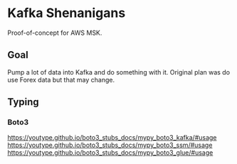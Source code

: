 # Kafka Shenanigans

Proof-of-concept for AWS MSK.

## Goal

Pump a lot of data into Kafka and do something with it. Original plan was do use Forex data but that may change.

## Typing

### Boto3

https://youtype.github.io/boto3_stubs_docs/mypy_boto3_kafka/#usage
https://youtype.github.io/boto3_stubs_docs/mypy_boto3_ssm/#usage
https://youtype.github.io/boto3_stubs_docs/mypy_boto3_glue/#usage
